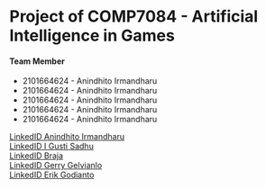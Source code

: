 # Project of COMP7084 - Artificial Intelligence in Games

<h4><strong> Team Member </strong></h4>
<ul> 
	<li> 2101664624 -  Anindhito Irmandharu </li>
	<li> 2101664624 -  Anindhito Irmandharu </li>
	<li> 2101664624 -  Anindhito Irmandharu </li>
	<li> 2101664624 -  Anindhito Irmandharu </li>
	<li> 2101664624 -  Anindhito Irmandharu </li>

</ul>


[LinkedID Anindhito Irmandharu](https://www.google.com) <br>
[LinkedID I Gusti Sadhu  ](https://www.google.com) <br>
[LinkedID Braja   ](https://www.google.com) <br>
[LinkedID Gerry Gelvianlo  ](https://www.google.com) <br>
[LinkedID Erik Godianto  ](https://www.google.com) <br>
